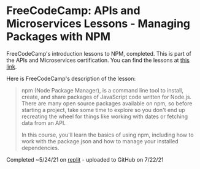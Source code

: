 # FreeCodeCamp: APIs and Microservices Lessons - Managing Packages with NPM

FreeCodeCamp's introduction lessons to NPM, completed. This is part of the APIs and Microservices certification. You can find the lessons at [this link](https://www.freecodecamp.org/learn/apis-and-microservices/#managing-packages-with-npm).

Here is FreeCodeCamp's description of the lesson:
>npm (Node Package Manager), is a command line tool to install, create, and share packages of JavaScript code written for Node.js. There are many open source packages available on npm, so before starting a project, take some time to explore so you don't end up recreating the wheel for things like working with dates or fetching data from an API.
>
>In this course, you'll learn the basics of using npm, including how to work with the package.json and how to manage your installed dependencies.

Completed ~5/24/21 on [replit](https://replit.com/@AndyArensman/boilerplate-npm) - uploaded to GitHub on 7/22/21
